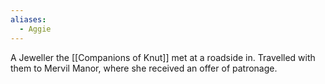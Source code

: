```yaml
---
aliases:
  - Aggie
---
```

A Jeweller the [[Companions of Knut]] met at a roadside in. Travelled with them to Mervil Manor, where she received an offer of patronage.
